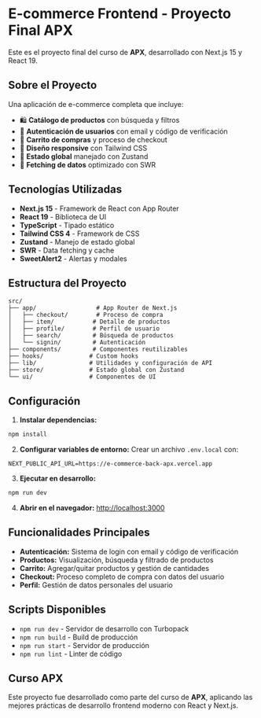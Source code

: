 # E-commerce Frontend - Proyecto Final APX

Este es el proyecto final del curso de **APX**, desarrollado con Next.js 15 y React 19.

## Sobre el Proyecto

Una aplicación de e-commerce completa que incluye:

- 🛍️ **Catálogo de productos** con búsqueda y filtros
- 👤 **Autenticación de usuarios** con email y código de verificación
- 🛒 **Carrito de compras** y proceso de checkout
- 📱 **Diseño responsive** con Tailwind CSS
- 🔄 **Estado global** manejado con Zustand
- 📡 **Fetching de datos** optimizado con SWR

## Tecnologías Utilizadas

- **Next.js 15** - Framework de React con App Router
- **React 19** - Biblioteca de UI
- **TypeScript** - Tipado estático
- **Tailwind CSS 4** - Framework de CSS
- **Zustand** - Manejo de estado global
- **SWR** - Data fetching y cache
- **SweetAlert2** - Alertas y modales

## Estructura del Proyecto

```
src/
├── app/                 # App Router de Next.js
│   ├── checkout/        # Proceso de compra
│   ├── item/           # Detalle de productos
│   ├── profile/        # Perfil de usuario
│   ├── search/         # Búsqueda de productos
│   └── signin/         # Autenticación
├── components/         # Componentes reutilizables
├── hooks/             # Custom hooks
├── lib/               # Utilidades y configuración de API
├── store/             # Estado global con Zustand
└── ui/                # Componentes de UI
```

## Configuración

1. **Instalar dependencias:**

```bash
npm install
```

2. **Configurar variables de entorno:**
   Crear un archivo `.env.local` con:

```
NEXT_PUBLIC_API_URL=https://e-commerce-back-apx.vercel.app
```

3. **Ejecutar en desarrollo:**

```bash
npm run dev
```

4. **Abrir en el navegador:**
   [http://localhost:3000](http://localhost:3000)

## Funcionalidades Principales

- **Autenticación:** Sistema de login con email y código de verificación
- **Productos:** Visualización, búsqueda y filtrado de productos
- **Carrito:** Agregar/quitar productos y gestión de cantidades
- **Checkout:** Proceso completo de compra con datos del usuario
- **Perfil:** Gestión de datos personales del usuario

## Scripts Disponibles

- `npm run dev` - Servidor de desarrollo con Turbopack
- `npm run build` - Build de producción
- `npm run start` - Servidor de producción
- `npm run lint` - Linter de código

## Curso APX

Este proyecto fue desarrollado como parte del curso de **APX**, aplicando las mejores prácticas de desarrollo frontend moderno con React y Next.js.
